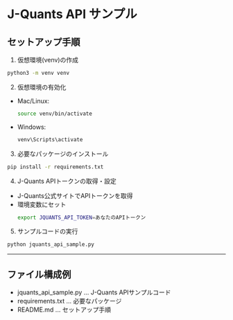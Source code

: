 # J-Quants API サンプル

## セットアップ手順

1. 仮想環境(venv)の作成

```bash
python3 -m venv venv
```

2. 仮想環境の有効化

- Mac/Linux:
  ```bash
  source venv/bin/activate
  ```
- Windows:
  ```cmd
  venv\Scripts\activate
  ```

3. 必要なパッケージのインストール

```bash
pip install -r requirements.txt
```

4. J-Quants APIトークンの取得・設定

- J-Quants公式サイトでAPIトークンを取得
- 環境変数にセット
  ```bash
  export JQUANTS_API_TOKEN=あなたのAPIトークン
  ```

5. サンプルコードの実行

```bash
python jquants_api_sample.py
```

---

## ファイル構成例

- jquants_api_sample.py ... J-Quants APIサンプルコード
- requirements.txt ... 必要なパッケージ
- README.md ... セットアップ手順 